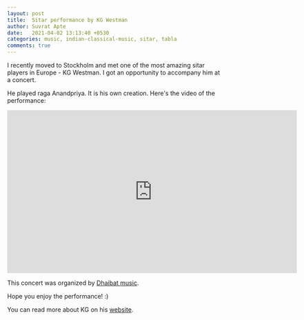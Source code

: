 ```yaml
---
layout: post
title:  Sitar performance by KG Westman
author: Suvrat Apte
date:   2021-04-02 13:13:40 +0530
categories: music, indian-classical-music, sitar, tabla
comments: true
---
```


I recently moved to Stockholm and met one of the most amazing sitar players in Europe - KG Westman.
I got an opportunity to accompany him at a concert.

He played raga Anandpriya. It is his own creation.
Here's the video of the performance:

<iframe width="672" height="378" src="https://www.youtube.com/embed/GyI9B9JobyQ" title="YouTube video player" frameborder="0" allow="accelerometer; autoplay; clipboard-write; encrypted-media; gyroscope; picture-in-picture" allowfullscreen></iframe>

<br/>
<!---excerpt-break-->

This concert was organized by <a href="https://www.facebook.com/watch/dhaibatmusic/" target="_blank">Dhaibat music</a>.

Hope you enjoy the performance! :)

You can read more about KG on his <a href="http://www.kgwestman.com/" target="_blank">website</a>.
